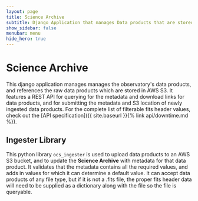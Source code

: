 ```yaml
---
layout: page
title: Science Archive
subtitle: Django Application that manages Data products that are stored in AWS S3 buckets
show_sidebar: false
menubar: menu
hide_hero: true
---
```



# Science Archive

This django application manages manages the observatory's data products, and references the raw data products which are stored in AWS S3. It features a REST API for querying for the metadata and download links for data products, and for submitting the metadata and S3 location of newly ingested data products. For the complete list of filterable fits header values, check out the [API specification]({{ site.baseurl }}{% link api/downtime.md %}).

## Ingester Library

This python library `ocs_ingester` is used to upload data products to an AWS S3 bucket, and to update the **Science Archive** with metadata for that data product. It validates that the metadata contains all the required values, and adds in values for which it can determine a default value. It can accept data products of any file type, but if it is not a .fits file, the proper fits header data will need to be supplied as a dictionary along with the file so the file is queryable.
